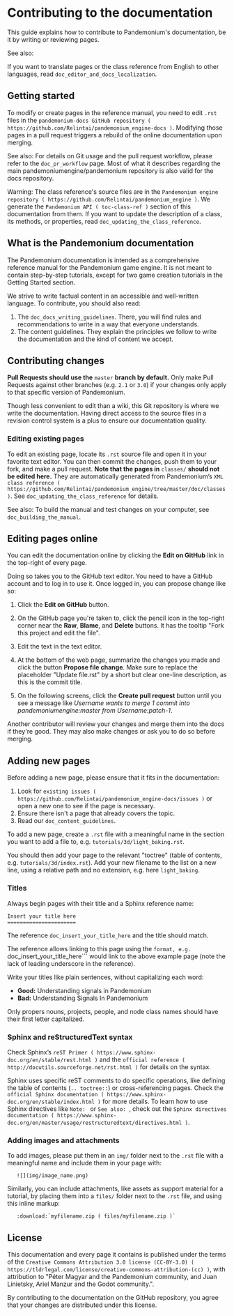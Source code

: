 
# Contributing to the documentation

This guide explains how to contribute to Pandemonium's documentation, be it by
writing or reviewing pages.

See also:

   If you want to translate pages or the class reference from English to other
   languages, read `doc_editor_and_docs_localization`.

## Getting started

To modify or create pages in the reference manual, you need to edit `.rst`
files in the `pandemonium-docs GitHub repository
( https://github.com/Relintai/pandemonium_engine-docs )`. Modifying those pages in a pull
request triggers a rebuild of the online documentation upon merging.

See also:
 For details on Git usage and the pull request workflow, please
             refer to the `doc_pr_workflow` page. Most of what it describes
             regarding the main pandemoniumengine/pandemonium repository is also valid for
             the docs repository.

Warning:
 The class reference's source files are in the `Pandemonium engine
             repository ( https://github.com/Relintai/pandemonium_engine )`. We generate
             the `Pandemonium API ( toc-class-ref )` section of this documentation
             from them. If you want to update the description of a class, its
             methods, or properties, read
             `doc_updating_the_class_reference`.

## What is the Pandemonium documentation

The Pandemonium documentation is intended as a comprehensive reference manual for the
Pandemonium game engine. It is not meant to contain step-by-step tutorials, except for
two game creation tutorials in the Getting Started section.

We strive to write factual content in an accessible and well-written language. To
contribute, you should also read:

1. The `doc_docs_writing_guidelines`. There, you will find rules and
   recommendations to write in a way that everyone understands.
2. The content guidelines. They explain the principles we follow to write the
   documentation and the kind of content we accept.

## Contributing changes

**Pull Requests should use the** `master` **branch by default.** Only make Pull
Requests against other branches (e.g. `2.1` or `3.0`) if your changes only
apply to that specific version of Pandemonium.

Though less convenient to edit than a wiki, this Git repository is where we
write the documentation. Having direct access to the source files in a revision
control system is a plus to ensure our documentation quality.

### Editing existing pages

To edit an existing page, locate its `.rst` source file and open it in your
favorite text editor. You can then commit the changes, push them to your fork,
and make a pull request. **Note that the pages in** `classes/` **should not be
edited here.** They are automatically generated from Pandemonium’s `XML class
reference ( https://github.com/Relintai/pandemonium_engine/tree/master/doc/classes )`.
See `doc_updating_the_class_reference` for details.

See also:
 To build the manual and test changes on your computer, see
             `doc_building_the_manual`.

## Editing pages online

You can edit the documentation online by clicking the **Edit on GitHub** link in
the top-right of every page.

Doing so takes you to the GitHub text editor. You need to have a GitHub account
and to log in to use it. Once logged in, you can propose change like so:

1. Click the **Edit on GitHub** button.

2. On the GitHub page you're taken to, click the pencil icon in the top-right
   corner near the **Raw**, **Blame**, and **Delete** buttons. It has the
   tooltip "Fork this project and edit the file".

3. Edit the text in the text editor.

4. At the bottom of the web page, summarize the changes you made and click the
   button **Propose file change**. Make sure to replace the placeholder "Update file.rst"
   by a short but clear one-line description, as this is the commit title.

5. On the following screens, click the **Create pull request** button until you
   see a message like *Username wants to merge 1 commit into pandemoniumengine:master
   from Username:patch-1*.

Another contributor will review your changes and merge them into the docs if
they're good. They may also make changes or ask you to do so before merging.

## Adding new pages

Before adding a new page, please ensure that it fits in the documentation:

1. Look for `existing issues
   ( https://github.com/Relintai/pandemonium_engine-docs/issues )` or open a new one to see
   if the page is necessary.
2. Ensure there isn't a page that already covers the topic.
3. Read our `doc_content_guidelines`.

To add a new page, create a `.rst` file with a meaningful name in the section you
want to add a file to, e.g. `tutorials/3d/light_baking.rst`.

You should then add your page to the relevant "toctree" (table of contents,
e.g. `tutorials/3d/index.rst`). Add your new filename to the list on a new
line, using a relative path and no extension, e.g. here `light_baking`.

### Titles

Always begin pages with their title and a Sphinx reference name:

```
Insert your title here
======================
```

The reference `doc_insert_your_title_here` and the title should match.

The reference allows linking to this page using the ```format, e.g.
```doc_insert_your_title_here``` would link to the above example page (note
the lack of leading underscore in the reference).

Write your titles like plain sentences, without capitalizing each word:

-  **Good:** Understanding signals in Pandemonium
-  **Bad:** Understanding Signals In Pandemonium

Only propers nouns, projects, people, and node class names should have their
first letter capitalized.

### Sphinx and reStructuredText syntax

Check Sphinx’s `reST Primer ( https://www.sphinx-doc.org/en/stable/rest.html )`
and the `official reference ( http://docutils.sourceforge.net/rst.html )` for
details on the syntax.

Sphinx uses specific reST comments to do specific operations, like defining the
table of contents (`.. toctree::`) or cross-referencing pages. Check the
`official Sphinx documentation
( https://www.sphinx-doc.org/en/stable/index.html )` for more details. To learn
how to use Sphinx directives like `Note:
` or `See also:
`, check out
the `Sphinx directives documentation
( https://www.sphinx-doc.org/en/master/usage/restructuredtext/directives.html )`.

### Adding images and attachments

To add images, please put them in an `img/` folder next to the `.rst` file with
a meaningful name and include them in your page with:

```
   ![](img/image_name.png)
```

Similarly, you can include attachments, like assets as support material for a
tutorial, by placing them into a `files/` folder next to the `.rst` file, and
using this inline markup:

```
   :download:`myfilename.zip ( files/myfilename.zip )`
```

## License

This documentation and every page it contains is published under the terms of
the `Creative Commons Attribution 3.0 license (CC-BY-3.0)
( https://tldrlegal.com/license/creative-commons-attribution-(cc) )`, with
attribution to "Péter Magyar and the Pandemonium community, and Juan Linietsky, Ariel Manzur and the Godot community.".

By contributing to the documentation on the GitHub repository, you agree that
your changes are distributed under this license.
```